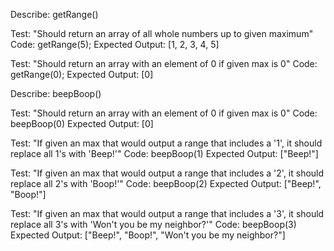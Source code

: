 Describe: getRange()

Test: "Should return an array of all whole numbers up to given maximum"
Code: getRange(5);
Expected Output: [1, 2, 3, 4, 5]

Test: "Should return an array with an element of 0 if given max is 0"
Code: getRange(0);
Expected Output: [0]



Describe: beepBoop()

Test: "Should return an array with an element of 0 if given max is 0"
Code: beepBoop(0)
Expected Output: [0]

Test: "If given an max that would output a range that includes a '1', it should replace all 1's with 'Beep!'"
Code: beepBoop(1)
Expected Output: ["Beep!"]

Test: "If given an max that would output a range that includes a '2', it should replace all 2's with 'Boop!'"
Code: beepBoop(2)
Expected Output: ["Beep!", "Boop!"]

Test: "If given an max that would output a range that includes a '3', it should replace all 3's with 'Won't you be my neighbor?'"
Code: beepBoop(3)
Expected Output: ["Beep!", "Boop!", "Won't you be my neighbor?"]
